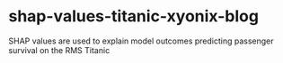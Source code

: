 # shap-values-titanic-xyonix-blog
SHAP values are used to explain model outcomes predicting passenger survival on the RMS Titanic
